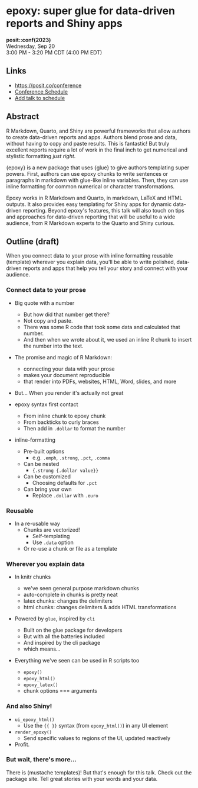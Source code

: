 # epoxy: super glue for data-driven reports and Shiny apps

**posit::conf(2023)** \
Wednesday, Sep 20 \
3:00 PM - 3:20 PM CDT (4:00 PM EDT)

## Links

* <https://posit.co/conference>
* [Conference Schedule](https://reg.conf.posit.co/flow/posit/positconf23/attendee-portal/page/sessioncatalog?mkt_tok=NzA5LU5YTi03MDYAAAGMOwicGJrhtXda51Y3t137gvS39KmHIqNuI1Xjs-YZ62mna1IWSn1ZGwB8R18yo6gticxgLE5xrYmm4C7U7QgBDCJ8M40a5T1BGCjsSQdM32k)
* [Add talk to schedule](https://reg.conf.posit.co/flow/posit/positconf23/attendee-portal/page/sessioncatalog?mkt_tok=NzA5LU5YTi03MDYAAAGMOwicGJrhtXda51Y3t137gvS39KmHIqNuI1Xjs-YZ62mna1IWSn1ZGwB8R18yo6gticxgLE5xrYmm4C7U7QgBDCJ8M40a5T1BGCjsSQdM32k&search=garrick)

## Abstract

R Markdown, Quarto, and Shiny are powerful frameworks that allow authors to create data-driven reports and apps. Authors blend prose and data, without having to copy and paste results. This is fantastic! But truly excellent reports require a lot of work in the final inch to get numerical and stylistic formatting *just right*.

{epoxy} is a new package that uses {glue} to give authors templating super powers. First, authors can use epoxy chunks to write sentences or paragraphs in markdown with glue-like inline variables. Then, they can use inline formatting for common numerical or character transformations.

Epoxy works in R Markdown and Quarto, in markdown, LaTeX and HTML outputs. It also provides easy templating for Shiny apps for dynamic data-driven reporting. Beyond epoxy's features, this talk will also touch on tips and approaches for data-driven reporting that will be useful to a wide audience, from R Markdown experts to the Quarto and Shiny curious.

## Outline (draft)

When you
connect data to your prose with inline formatting
reusable (template)
wherever you explain data,
you'll be able to
write polished, data-driven reports and apps
that help you
tell your story and connect with your audience.

### Connect data to your prose

- Big quote with a number
    - But how did that number get there?
    - Not copy and paste.
    - There was some R code that took some data and calculated that number.
    - And then when we wrote about it, we used an inline R chunk to insert the number into the text.

- The promise and magic of R Markdown:
    - connecting your data with your prose
    - makes your document reproducible
    - that render into PDFs, websites, HTML, Word, slides, and more

- But... When you render it's actually not great

- epoxy syntax first contact
    - From inline chunk to epoxy chunk
    - From backticks to curly braces
    - Then add in `.dollar` to format the number

- inline-formatting
    - Pre-built options
        - e.g. `.emph`, `.strong`, `.pct`, `.comma`
    - Can be nested
        - `{.strong {.dollar value}}`
    - Can be customized
        - Choosing defaults for `.pct`
    - Can bring your own
        - Replace `.dollar` with `.euro`

### Reusable

- In a re-usable way
    - Chunks are vectorized!
        - Self-templating
        - Use `.data` option
    - Or re-use a chunk or file as a template

### Wherever you explain data

- In knitr chunks
    - we've seen general purpose markdown chunks
    - auto-complete in chunks is pretty neat
    - latex chunks: changes the delimiters
    - html chunks: changes delimiters & adds HTML transformations

- Powered by `glue`, inspired by `cli`
    - Built on the glue package for developers
    - But with all the batteries included
    - And inspired by the cli package
    - which means...

- Everything we've seen can be used in R scripts too
    - `epoxy()`
    - `epoxy_html()`
    - `epoxy_latex()`
    - chunk options === arguments

### And also Shiny!

- `ui_epoxy_html()`
    - Use the `{{ }}` syntax (from `epoxy_html()`) in any UI element
- `render_epoxy()`
    - Send specific values to regions of the UI, updated reactively
- Profit.

### But wait, there's more...

There is (mustache templates)!
But that's enough for this talk.
Check out the package site.
Tell great stories with your words and your data.
